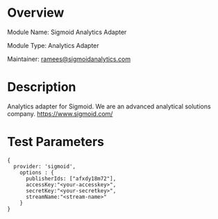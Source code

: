 # Overview
Module Name: Sigmoid Analytics Adapter

Module Type: Analytics Adapter

Maintainer: ramees@sigmoidanalytics.com

# Description

Analytics adapter for Sigmoid. We are an advanced analytical solutions company.
https://www.sigmoid.com/

# Test Parameters

```
{
  provider: 'sigmoid',
    options : {
      publisherIds: ["afxdy18m72"],
      accessKey:"<your-accesskey>",
      secretKey:"<your-secretkey>",
      streamName:"<stream-name>"
    }
}

```
